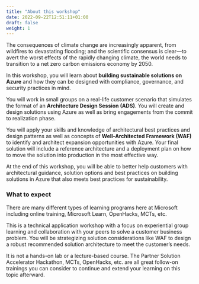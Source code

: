 ```yaml
---
title: "About this workshop"
date: 2022-09-22T12:51:11+01:00
draft: false
weight: 1
---
```


The consequences of climate change are increasingly apparent, from wildfires to devastating flooding; and the scientific consensus is clear—to avert the worst effects of the rapidly changing climate, the world needs to transition to a net zero carbon emissions economy by 2050.

In this workshop, you will learn about **building sustainable solutions on Azure** and how they can be designed with compliance, governance, and security practices in mind.

You will work in small groups on a real-life customer scenario that simulates the format of an **Architecture Design Session (ADS)**. You will create and design solutions using Azure as well as bring engagements from the commit to realization phase.

You will apply your skills and knowledge of architectural best practices and design patterns as well as concepts of **Well-Architected Framework (WAF)** to identify and architect expansion opportunities with Azure. Your final solution will include a reference architecture and a deployment plan on how to move the solution into production in the most effective way. 

At the end of this workshop, you will be able to better help customers with architectural guidance, solution options and best practices on building solutions in Azure that also meets best practices for sustainability.

### What to expect
There are many different types of learning programs here at Microsoft including online training, Microsoft Learn, OpenHacks, MCTs, etc.

This is a technical application workshop with a focus on experiential group learning and collaboration with your peers to solve a customer business problem.  You will be strategizing solution considerations like WAF to design a robust recommended solution architecture to meet the customer’s needs.

It is not a hands-on lab or a lecture-based course. The Partner Solution Accelerator Hackathon, MCTs, OpenHacks, etc. are all great follow-on trainings you can consider to continue and extend your learning on this topic afterward.